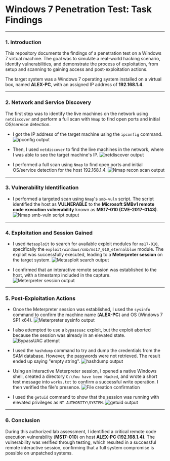 # Windows 7 Penetration Test: Task Findings

---

### 1. Introduction
This repository documents the findings of a penetration test on a Windows 7 virtual machine. The goal was to simulate a real-world hacking scenario, identify vulnerabilities, and demonstrate the process of exploitation, from setup and scanning to gaining access and post-exploitation actions.

The target system was a Windows 7 operating system installed on a virtual box, named **ALEX-PC**, with an assigned IP address of **192.168.1.4**.

---

### 2. Network and Service Discovery
The first step was to identify the live machines on the network using `netdiscover` and perform a full scan with `Nmap` to find open ports and initial OS/service detection.

* I got the IP address of the target machine using the `ipconfig` command.
![ipconfig output](Screenshots/Scanning1.png)

* Then, I used `netdiscover` to find the live machines in the network, where I was able to see the target machine's IP.
![netdiscover output](Screenshots/Scanning1.png)

* I performed a full scan using `Nmap` to find open ports and initial OS/service detection for the host 192.168.1.4.
![Nmap recon scan output](Screenshots/Nmap2.png)

---

### 3. Vulnerability Identification
* I performed a targeted scan using `Nmap`'s `smb-vuln` script. The script identified the host as **VULNERABLE** to the **Microsoft SMBv1 remote code execution vulnerability** known as **MS17-010 (CVE-2017-0143)**.
![Nmap smb-vuln script output](Screenshots/vulnaribilityscan3.png)

---

### 4. Exploitation and Session Gained
* I used `Metasploit` to search for available exploit modules for `ms17-010`, specifically the `exploit/windows/smb/ms17_010_eternalblue` module. The exploit was successfully executed, leading to a **Meterpreter session** on the target system.
![Metasploit search output](Screenshots/Metasploit4.png)

* I confirmed that an interactive remote session was established to the host, with a timestamp included in the capture.
![Meterpreter session output](Screenshots/Meterpreter5.png)

---

### 5. Post-Exploitation Actions
* Once the Meterpreter session was established, I used the `sysinfo` command to confirm the machine name (**ALEX-PC**) and OS (Windows 7 SP1 x64).
![Meterpreter sysinfo output](Screenshots/Meterpreter5.png)

* I also attempted to use a `bypassuac` exploit, but the exploit aborted because the session was already in an elevated state.
![BypassUAC attempt](Screenshots/otherexploits6.png)

* I used the `hashdump` command to try and dump the credentials from the SAM database. However, the passwords were not retrieved. The result ended up saying "empty string".
![hashdump output](Screenshots/Credentialdump7.png)

* Using an interactive Meterpreter session, I opened a native Windows shell, created a directory `C:\You have been Hacked`, and wrote a short test message into `works.txt` to confirm a successful write operation. I then verified the file's presence.
![File creation confirmation](Screenshots/privilegeescalation8.png)

* I used the `getuid` command to show that the session was running with elevated privileges as `NT AUTHORITY\SYSTEM`.
![getuid output](Screenshots/privilege%20escalation%209.png)

---

### 6. Conclusion
During this authorized lab assessment, I identified a critical remote code execution vulnerability (**MS17-010**) on host **ALEX-PC (192.168.1.4)**. The vulnerability was verified through testing, which resulted in a successful remote interactive session, confirming that a full system compromise is possible on unpatched systems.
